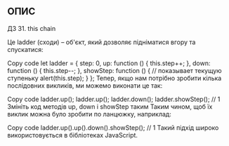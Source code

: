 ## ОПИС

ДЗ 31. this chain

Це ladder (сходи) – об'єкт, який дозволяє підніматися вгору та спускатися:

Copy code
let ladder = {
step: 0,
up: function () {
this.step++;
},
down: function () {
this.step--;
},
showStep: function () { // показывает текущую ступеньку
alert(this.step);
}
};
Тепер, якщо нам потрібно зробити кілька послідовних викликів, ми можемо виконати це так:

Copy code
ladder.up();
ladder.up();
ladder.down();
ladder.showStep(); // 1
Змініть код методів up, down і showStep таким Таким чином, щоб їх виклик можна було зробити по ланцюжку, наприклад:

Copy code
ladder.up().up().down().showStep(); // 1
Такий підхід широко використовується в бібліотеках JavaScript.